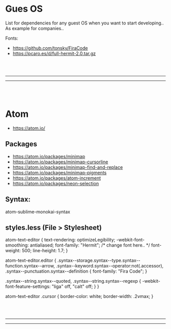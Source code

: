 # Gues OS
List for dependencies for any guest OS when you want to start developing.. As example for companies..


Fonts:
- https://github.com/tonsky/FiraCode
- https://pcaro.es/d/full-hermit-2.0.tar.gz




<br />
<br />


 _____________________________________________________
 _____________________________________________________


<br />
<br />

# Atom
- https://atom.io/

## Packages
- https://atom.io/packages/minimap
- https://atom.io/packages/minimap-cursorline
- https://atom.io/packages/minimap-find-and-replace
- https://atom.io/packages/minimap-pigments
- https://atom.io/packages/atom-increment
- https://atom.io/packages/neon-selection

## Syntax:
atom-sublime-monokai-syntax




## styles.less (File > Stylesheet)

atom-text-editor {
  text-rendering: optimizeLegibility;
  -webkit-font-smoothing: antialiased;
  font-family: "Hermit"; /* change font here.. */
  font-weight: 500;
  line-height: 1.7;
}

atom-text-editor.editor {
  .syntax--storage.syntax--type.syntax--function.syntax--arrow,
  .syntax--keyword.syntax--operator:not(.accessor),
  .syntax--punctuation.syntax--definition {
    font-family: "Fira Code";
  }

  .syntax--string.syntax--quoted,
  .syntax--string.syntax--regexp {
    -webkit-font-feature-settings: "liga" off, "calt" off;
  }
}


atom-text-editor .cursor {
   border-color: white;
   border-width: .2vmax;
}



<br />
<br />


 _____________________________________________________
 _____________________________________________________


<br />
<br />
